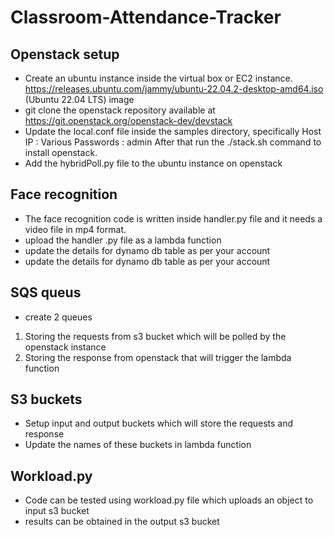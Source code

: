 # Classroom-Attendance-Tracker

## Openstack setup
- Create an ubuntu instance inside the virtual box or EC2 instance.
https://releases.ubuntu.com/jammy/ubuntu-22.04.2-desktop-amd64.iso (Ubuntu 22.04 LTS) image
- git clone the openstack repository available at
https://git.openstack.org/openstack-dev/devstack
- Update the local.conf file inside the samples directory, specifically
Host IP : <ip address of the ubuntu instance>
Various Passwords : admin
After that run the ./stack.sh command to install openstack.
- Add the hybridPoll.py file to the ubuntu instance on openstack 
  
 ## Face recognition
  - The face recognition code is written inside handler.py file and it needs a video file in mp4 format.
  - upload the handler .py file as a lambda function
  - update the details for dynamo db table as per your account
  - update the details for dynamo db table as per your account
 
## SQS queus 
  - create 2 queues 
  1. Storing the requests from s3 bucket which will be polled by the openstack instance
  2. Storing the response from openstack that will trigger the lambda function
  
## S3 buckets
  - Setup input and output buckets which will store the requests and response
  - Update the names of these buckets in lambda function
  
 ## Workload.py
  - Code can be tested using workload.py file which uploads an object to input s3 bucket
  - results can be obtained in the output s3 bucket
